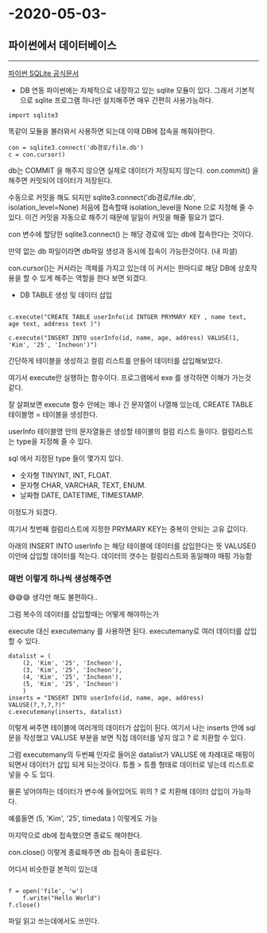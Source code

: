 # -2020-05-03-

## 파이썬에서 데이터베이스

*  *  *   *  *  
[파이썬 SQLite 공식문서](https://docs.python.org/ko/3/library/sqlite3.html)

- DB 연동
파이썬에는 자체적으로 내장하고 있는 sqlite 모듈이 있다.
그래서 기본적으로 sqlite 프로그램 하나만 설치해주면 매우 간편히 사용가능하다.

```{.python}
import sqlite3
```

똑같이 모듈을 불러와서 사용하면 되는데 이때 DB에 접속을 해줘야한다.

```{.python}
con = sqlite3.connect('db경로/file.db')
c = con.cursor()
```

db는 COMMIT 을 해주지 않으면 실제로 데이터가 저장되지 않는다.
con.commit() 을 해주면 커밋되어 데이터가 저장된다.

수동으로 커밋을 해도 되지만
sqlite3.connect('db경로/file.db', isolation_level=None)
처음에 접속할때 isolation_level을 None 으로 지정해 줄 수 있다.
이건 커밋을 자동으로 해주기 때문에 일일이 커밋을 해줄 필요가 없다.

con 변수에 할당한 sqlite3.connect() 는 해당 경로에 있는 db에 접속한다는 것이다.

만약 없는 db 파일이라면 db파일 생성과 동시에 접속이 가능한것이다.
(내 피셜)

con.cursor()는 커서라는 객체를 가지고 있는데 이 커서는
한마디로 해당 DB에 상호작용을 할 수 있게 해주는 역할을 한다 보면 되겠다.

- DB TABLE 생성 및 데이터 삽입

```{.python}

c.execute("CREATE TABLE userInfo(id INTGER PRYMARY KEY , name text, age text, address text )")

c.execute("INSERT INTO userInfo(id, name, age, address) VALUSE(1, 'Kim', '25', 'Incheon')")

```

간단하게 테이블을 생성하고 컬럼 리스트를 만들어 데이터를 삽입해보았다.

여기서 execute란 실행하는 함수이다.
프로그램에서 exe 를 생각하면 이해가 가는것 같다.

잘 살펴보면 execute 함수 안에는 꽤나 긴 문자열이 나열해 있는데,
CREATE TABLE 테이블명 = 테이블을 생성한다.

userInfo 테이블명 안의 문자열들은 생성할 테이블의 컬럼 리스트 들이다.
컬럼리스트는 type을 지정해 줄 수 있다.

sql 에서 지정된 type 들이 몇가지 있다.

- 숫자형 TINYINT, INT, FLOAT.
- 문자형 CHAR, VARCHAR, TEXT, ENUM.
- 날짜형 DATE, DATETIME, TIMESTAMP.

이정도가 되겠다.

여기서 첫번째 컬럼리스트에 지정한 PRYMARY KEY는
중복이 안되는 고유 값이다.

아래의 INSERT INTO userInfo 는 해당 테이블에 데이터를 삽입한다는 뜻
VALUSE() 이안에 삽입할 데이터를 적는다.
데이터의 갯수는 컬럼리스트와 동일해야 매핑 가능함

### 매번 이렇게 하나씩 생성해주면

😅😅😅 생각만 해도 불편하다..

그럼 복수의 데이터를 삽입할때는 어떻게 해야하는가

execute 대신 executemany 를 사용하면 된다.
executemany로 여러 데이터를 삽입할 수 있다.

```{.python}
datalist = (
    (2, 'Kim', '25', 'Incheon'),
    (3, 'Kim', '25', 'Incheon'),
    (4, 'Kim', '25', 'Incheon'),
    (5, 'Kim', '25', 'Incheon')
    )
inserts = "INSERT INTO userInfo(id, name, age, address) VALUSE(?,?,?,?)"
c.executemany(inserts, datalist)
```

이렇게 써주면 테이블에 여러개의 데이터가 삽입이 된다.
여기서 나는 inserts 안에 sql문을 작성했고 VALUSE 부분을 보면
직접 데이터를 넣지 않고 ? 로 치환할 수 있다.

그럼 executemany의 두번째 인자로 들어온 datalist가
VALUSE 에 차례대로 매핑이 되면서 데이터가 삽입 되게 되는것이다.
튜플 > 튜플 형태로 데이터로  넣는데 리스트로 넣을 수 도 있다.

물론 넣어야하는 데이터가 변수에 들어있어도 위의 ? 로 치환해
데이터 삽입이 가능하다.

예를들면
(5, 'Kim', '25', timedata ) 이렇게도 가능

마지막으로 db에 접속했으면 종료도 해야한다.

con.close()
이렇게 종료해주면 db 접속이 종료된다.

어디서 비슷한걸 본적이 있는데

```{.python}

f = open('file', 'w')
    f.write("Hello World")
f.close()

```

파일 읽고 쓰는데에서도 쓰인다.
